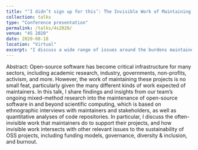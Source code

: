 ```yaml
---
title: "’I didn’t sign up for this’: The Invisible Work of Maintaining Free/Open-Source Software Communities."
collection: talks
type: "Conference presentation"
permalink: /talks/4s2020/ 
venue: "4S 2020"
date: 2020-08-18
location: "Virtual"
excerpt: "I discuss a wide range of issues around the burdens maintainers face in developing and maintaining open-source software, based on our team’s ongoing mixed-method research into this topic."
---
```

Abstract: Open-source software has become critical infrastructure for many sectors, including academic research, industry, governments, non-profits, activism, and more. However, the work of maintaining these projects is no small feat, particularly given the many different kinds of work expected of maintainers. In this talk, I share findings and insights from our team’s ongoing mixed-method research into the maintenance of open-source software in and beyond scientific computing, which is based on ethnographic interviews with maintainers and stakeholders, as well as quantitative analyses of code repositories. In particular, I discuss the often-invisible work that maintainers do to support their projects, and how invisible work intersects with other relevant issues to the sustainability of OSS projects, including funding models, governance, diversity & inclusion, and burnout.
